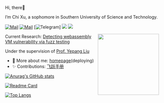 Hi, there:wave:

I’m Chi Xu, a sophomore in Southern University of Science and Technology.

[![Mail](https://img.shields.io/badge/-xuc2019@mail.sustech.edu.cn.com-critical?style=flat-square&logo=Gmail&logoColor=white&link=mailto:xuc2019@mail.sustech.edu.cn@gmail.com)](mailto:xuc2019@mail.sustech.edu.cn.com)
[![Mail](https://img.shields.io/badge/-exc1616@gmail.com-critical?style=flat-square&logo=Gmail&logoColor=white&link=mailto:exc1616@gmail.com)](mailto:exc1616@gmail.com)
[![Telegram](https://img.shields.io/badge/-Telegram-critical?style=flat-square&logo=Telegram&logoColor=white&link=t.me/ERICBLACK0000)]
[![](https://img.shields.io/badge/-Java-007396?style=flat-square&logo=java&logoColor=white)](https://www.oracle.com/java/)
[![](https://img.shields.io/badge/-Python-3776AB?style=flat-square&logo=python&logoColor=white)](https://www.python.org/)

<img align='right' src='https://octodex.github.com/images/total-eclipse-of-the-octocat.jpg' width='200"'>

Current Research: [Detecting webassembly VM vulnerability via fuzz testing]()

Under the supervision of [Prof. Yepang Liu](https://yepangliu.github.io/)

- 💬 More about me: [homepage](https://ERICXUCHI.github.io)(deploying)
- ✨ Contributions: [飞跃手册](https://sustech-application.com)

[![Anurag's GitHub stats](https://github-readme-stats.vercel.app/api?username=ERICXUCHI&count_private=true&show_icons=true&bg_color=30,e96443,904e95&title_color=fff&text_color=fff)](https://github.com/anuraghazra/github-readme-stats)

[![Readme Card](https://github-readme-stats.vercel.app/api/pin/?username=ERICXUCHI&repo=Pac-Man)](https://github.com/anuraghazra/github-readme-stats)

[![Top Langs](https://github-readme-stats.vercel.app/api/top-langs/?username=ERICXUCHI)](https://github.com/anuraghazra/github-readme-stats)


